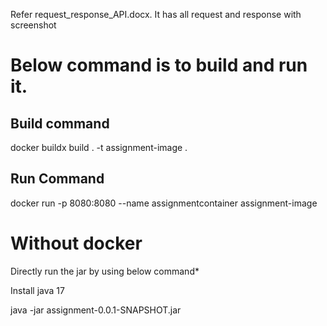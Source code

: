 Refer request_response_API.docx. It has all request and response with screenshot

# Below command is to build and run it.

Build command
--------------------

docker buildx build . -t assignment-image .

Run Command
---------------------
docker run -p 8080:8080 --name assignmentcontainer assignment-image

# Without docker
Directly run the jar by using below command*

Install java 17

java -jar assignment-0.0.1-SNAPSHOT.jar
